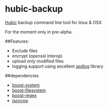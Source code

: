 # hubic-backup

[Hubic](http://hubic.com) backup command line tool for linux & OSX

For the moment only in pre-alpha.

##Features:

* Exclude files
* encrypt (openssl interop)
* upload only modified files
* logging suppurt using excellent [spdlog](https://github.com/gabime/spdlog) library

##dependencies

* [boost-system](http://www.boost.org/doc/libs/1_55_0/libs/system/doc/index.html)
* [boost-filesystem](http://www.boost.org/doc/libs/1_57_0/libs/filesystem/doc/index.htm)
* [boost-regex](http://www.boost.org/doc/libs/1_57_0/libs/regex/doc/html/index.html)
* [jsoncpp](http://open-source-parsers.github.io/jsoncpp-docs/doxygen/index.html)
